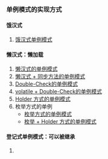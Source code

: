 ### 单例模式的实现方式

#### 饿汉式

1. [饿汉式单例模式](HungrySingleton.java)

#### 懒汉式：懒加载

1. [懒汉式的单例模式](LazySingleton.java)
2. [懒汉式 + 同步方法的单例模式](LazySyncSingleton.java)
3. [Double-Check的单例模式](DoubleCheckSingleton.java)
4. [volatile + Double-Check的单例模式](DoubleCheckSingletonWithVolatile.java)
5. [Holder 方式的单例模式](HolderSingleton.java)
6. 枚举方式的单例
    - [枚举方式的单例模式](EnumSingleton.java)
    - [枚举 + Holder 方式的单例模式](EnumLazySingleton.java)

#### 登记式单例模式：可以被继承
1. 
